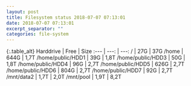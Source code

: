 ```yaml
---
layout: post
title: Filesystem status 2018-07-07 07:13:01
date: 2018-07-07 07:13:01
excerpt_separator: ""
categories: file-system
---
```

{:.table_alt}
Harddrive | Free | Size
:--- | ---: | ---:
/ | 27G | 37G
/home | 644G | 1,7T
/home/public/HDD1 | 39G | 1,8T
/home/public/HDD3 | 50G | 1,8T
/home/public/HDD4 | 96G | 2,7T
/home/public/HDD5 | 626G | 2,7T
/home/public/HDD6 | 804G | 2,7T
/home/public/HDD7 | 92G | 2,7T
/mnt/data2 | 1,7T | 2,0T
/mnt/pool | 1,9T | 8,2T
